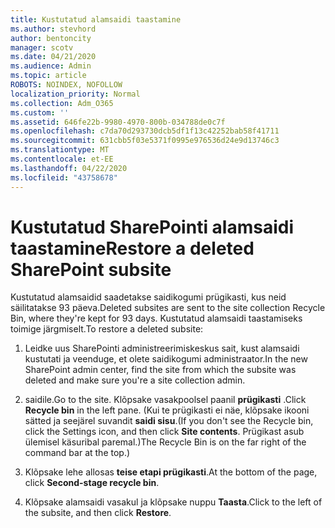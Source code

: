 ```yaml
---
title: Kustutatud alamsaidi taastamine
ms.author: stevhord
author: bentoncity
manager: scotv
ms.date: 04/21/2020
ms.audience: Admin
ms.topic: article
ROBOTS: NOINDEX, NOFOLLOW
localization_priority: Normal
ms.collection: Adm_O365
ms.custom: ''
ms.assetid: 646fe22b-9980-4970-800b-034788de0c7f
ms.openlocfilehash: c7da70d293730dcb5df1f13c42252bab58f41711
ms.sourcegitcommit: 631cbb5f03e5371f0995e976536d24e9d13746c3
ms.translationtype: MT
ms.contentlocale: et-EE
ms.lasthandoff: 04/22/2020
ms.locfileid: "43758678"
---
```

# <a name="restore-a-deleted-sharepoint-subsite"></a><span data-ttu-id="670a0-102">Kustutatud SharePointi alamsaidi taastamine</span><span class="sxs-lookup"><span data-stu-id="670a0-102">Restore a deleted SharePoint subsite</span></span>

<span data-ttu-id="670a0-103">Kustutatud alamsaidid saadetakse saidikogumi prügikasti, kus neid säilitatakse 93 päeva.</span><span class="sxs-lookup"><span data-stu-id="670a0-103">Deleted subsites are sent to the site collection Recycle Bin, where they're kept for 93 days.</span></span> <span data-ttu-id="670a0-104">Kustutatud alamsaidi taastamiseks toimige järgmiselt.</span><span class="sxs-lookup"><span data-stu-id="670a0-104">To restore a deleted subsite:</span></span>
  
1. <span data-ttu-id="670a0-105">Leidke uus SharePointi administreerimiskeskus sait, kust alamsaidi kustutati ja veenduge, et olete saidikogumi administraator.</span><span class="sxs-lookup"><span data-stu-id="670a0-105">In the new SharePoint admin center, find the site from which the subsite was deleted and make sure you're a site collection admin.</span></span> 
    
2. <span data-ttu-id="670a0-106">saidile.</span><span class="sxs-lookup"><span data-stu-id="670a0-106">Go to the site.</span></span> <span data-ttu-id="670a0-107">Klõpsake vasakpoolsel paanil **prügikasti** .</span><span class="sxs-lookup"><span data-stu-id="670a0-107">Click **Recycle bin** in the left pane.</span></span> <span data-ttu-id="670a0-108">(Kui te prügikasti ei näe, klõpsake ikooni sätted ja seejärel suvandit **saidi sisu**.</span><span class="sxs-lookup"><span data-stu-id="670a0-108">(If you don't see the Recycle bin, click the Settings icon, and then click **Site contents**.</span></span> <span data-ttu-id="670a0-109">Prügikast asub ülemisel käsuribal paremal.)</span><span class="sxs-lookup"><span data-stu-id="670a0-109">The Recycle Bin is on the far right of the command bar at the top.)</span></span>
    
3. <span data-ttu-id="670a0-110">Klõpsake lehe allosas **teise etapi prügikasti**.</span><span class="sxs-lookup"><span data-stu-id="670a0-110">At the bottom of the page, click **Second-stage recycle bin**.</span></span>
    
4. <span data-ttu-id="670a0-111">Klõpsake alamsaidi vasakul ja klõpsake nuppu **Taasta**.</span><span class="sxs-lookup"><span data-stu-id="670a0-111">Click to the left of the subsite, and then click **Restore**.</span></span>
    

